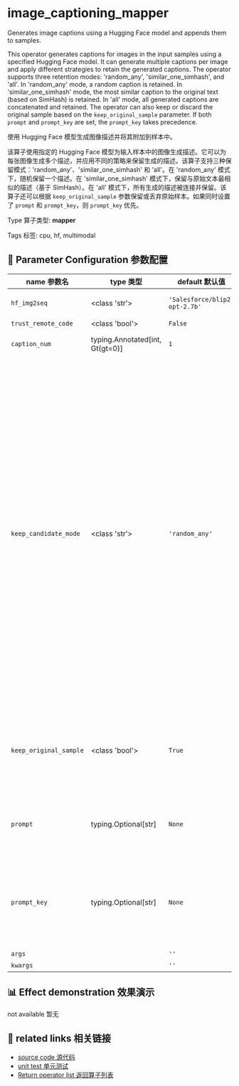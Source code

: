 # image_captioning_mapper

Generates image captions using a Hugging Face model and appends them to samples.

This operator generates captions for images in the input samples using a specified Hugging Face model. It can generate multiple captions per image and apply different strategies to retain the generated captions. The operator supports three retention modes: 'random_any', 'similar_one_simhash', and 'all'. In 'random_any' mode, a random caption is retained. In 'similar_one_simhash' mode, the most similar caption to the original text (based on SimHash) is retained. In 'all' mode, all generated captions are concatenated and retained. The operator can also keep or discard the original sample based on the `keep_original_sample` parameter. If both `prompt` and `prompt_key` are set, the `prompt_key` takes precedence.

使用 Hugging Face 模型生成图像描述并将其附加到样本中。

该算子使用指定的 Hugging Face 模型为输入样本中的图像生成描述。它可以为每张图像生成多个描述，并应用不同的策略来保留生成的描述。该算子支持三种保留模式：'random_any'、'similar_one_simhash' 和 'all'。在 'random_any' 模式下，随机保留一个描述。在 'similar_one_simhash' 模式下，保留与原始文本最相似的描述（基于 SimHash）。在 'all' 模式下，所有生成的描述被连接并保留。该算子还可以根据 `keep_original_sample` 参数保留或丢弃原始样本。如果同时设置了 `prompt` 和 `prompt_key`，则 `prompt_key` 优先。

Type 算子类型: **mapper**

Tags 标签: cpu, hf, multimodal

## 🔧 Parameter Configuration 参数配置
| name 参数名 | type 类型 | default 默认值 | desc 说明 |
|--------|------|--------|------|
| `hf_img2seq` | <class 'str'> | `'Salesforce/blip2-opt-2.7b'` | model name on huggingface to generate caption |
| `trust_remote_code` | <class 'bool'> | `False` |  |
| `caption_num` | typing.Annotated[int, Gt(gt=0)] | `1` | how many candidate captions to generate for each image |
| `keep_candidate_mode` | <class 'str'> | `'random_any'` | retain strategy for the generated $caption_num$ candidates.      'random_any': Retain the random one from generated captions      'similar_one_simhash': Retain the generated one that is most         similar to the original caption      'all': Retain all generated captions by concatenation  Note:     This is a batched_OP, whose input and output type are     both list. Suppose there are $N$ list of input samples, whose batch     size is $b$, and denote caption_num as $M$.     The number of total samples after generation is $2Nb$ when     keep_original_sample is True and $Nb$ when keep_original_sample is     False. For 'random_any' and 'similar_one_simhash' mode,     it's $(1+M)Nb$ for 'all' mode when keep_original_sample is True     and $MNb$ when keep_original_sample is False. |
| `keep_original_sample` | <class 'bool'> | `True` | whether to keep the original sample. If it's set to False, there will be only generated captions in the final datasets and the original captions will be removed. It's True in default. |
| `prompt` | typing.Optional[str] | `None` | a string prompt to guide the generation of blip2 model for all samples globally. It's None in default, which means no prompt provided. |
| `prompt_key` | typing.Optional[str] | `None` | the key name of fields in samples to store prompts for each sample. It's used for set different prompts for different samples. If it's none, use prompt in parameter "prompt". It's None in default. |
| `args` |  | `''` | extra args |
| `kwargs` |  | `''` | extra args |

## 📊 Effect demonstration 效果演示
not available 暂无

## 🔗 related links 相关链接
- [source code 源代码](../../../data_juicer/ops/mapper/image_captioning_mapper.py)
- [unit test 单元测试](../../../tests/ops/mapper/test_image_captioning_mapper.py)
- [Return operator list 返回算子列表](../../Operators.md)
